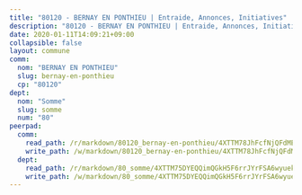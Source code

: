 ```yaml
---
title: "80120 - BERNAY EN PONTHIEU | Entraide, Annonces, Initiatives"
description: "80120 - BERNAY EN PONTHIEU | Entraide, Annonces, Initiatives"
date: 2020-01-11T14:09:21+09:00
collapsible: false
layout: commune
comm:
  nom: "BERNAY EN PONTHIEU"
  slug: bernay-en-ponthieu
  cp: "80120"
dept:
  nom: "Somme"
  slug: somme
  num: "80"
peerpad:
  comm:
    read_path: /r/markdown/80120_bernay-en-ponthieu/4XTTM78JhFcfNjQFdMEtuQJZCqj2Czbug8EkXBE9WHdR9cunb
    write_path: /w/markdown/80120_bernay-en-ponthieu/4XTTM78JhFcfNjQFdMEtuQJZCqj2Czbug8EkXBE9WHdR9cunb-K3TgTfyfXVB65UUc4vFVsRbRSKXNCTrspmxxVGa3bqFCVrjBMLZ7GTHoQ7MCBr4aHMiFwdBMY9HXUhCZo3JvAuEyJnvRwHyBJVZqzXRBG5UtL72eZm681FCoJfWQCMSoSBeep1yd
  dept:
    read_path: /r/markdown/80_somme/4XTTM75DYEQQimQGkH5F6rrJYrFSA6wyuekdgioEx7v45YjSw
    write_path: /w/markdown/80_somme/4XTTM75DYEQQimQGkH5F6rrJYrFSA6wyuekdgioEx7v45YjSw-K3TgTuB1DbUNHuFo9Fhh6JTUriPx8E5izGkmw9RSNTjUtMFPoZhqqp87szE8th3EytWSHGdhUuQUPjam8aJZh1SdH8pL3ibgUbMdNhU17kjAmSa49LMB2GjXvVwDVurE8mgce3XM
---
```


